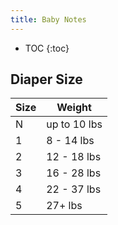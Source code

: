 ```yaml
---
title: Baby Notes
---
```


* TOC
{:toc}

Diaper Size
-----
| Size | Weight | 
| ---- | ------- |
| N | up to 10 lbs |
| 1 | 8 - 14 lbs |
| 2 | 12 - 18 lbs |
| 3 | 16 - 28 lbs |
| 4 | 22 - 37 lbs |
| 5 | 27+ lbs |
